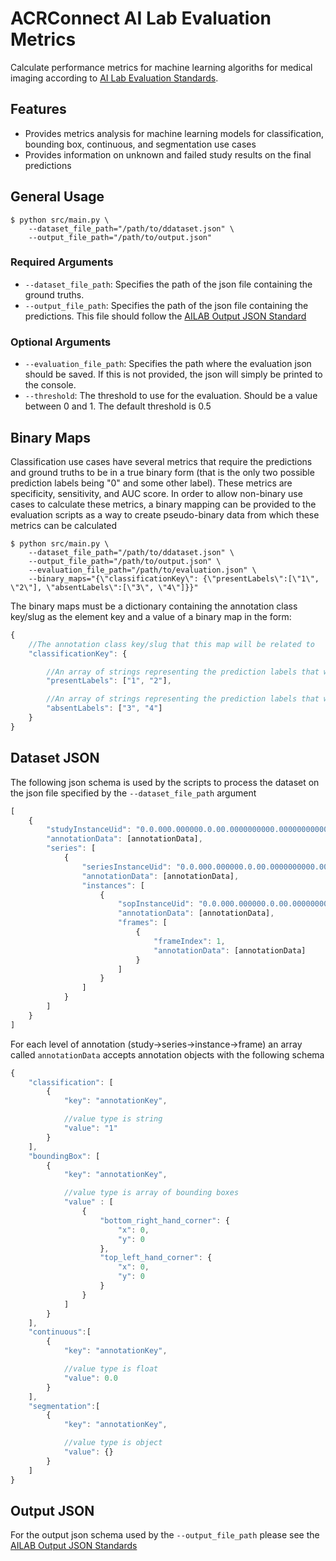 ACRConnect AI Lab Evaluation Metrics
====

Calculate performance metrics for machine learning algoriths for medical imaging according to [AI Lab Evaluation Standards](https://github.com/ACRCode/AILAB_documentation/wiki/AILAB-Evaluation-Standards).

Features
--------
* Provides metrics analysis for machine learning models for classification, bounding box, continuous, and segmentation use cases
* Provides information on unknown and failed study results on the final predictions

General Usage
-----

    $ python src/main.py \
        --dataset_file_path="/path/to/ddataset.json" \
        --output_file_path="/path/to/output.json"

### Required Arguments
- `--dataset_file_path`: Specifies the path of the json file containing the ground truths.
- `--output_file_path`: Specifies the path of the json file containing the predictions. This file should follow the [AILAB Output JSON Standard](https://github.com/ACRCode/AILAB_documentation/wiki/AILAB-Output-JSON-Standards)

### Optional Arguments
- `--evaluation_file_path`: Specifies the path where the evaluation json should be saved. If this is not provided, the json will simply be printed to the console.
- `--threshold`: The threshold to use for the evaluation. Should be a value between 0 and 1. The default threshold is 0.5

## Binary Maps

Classification use cases have several metrics that require the predictions and ground truths to be in a true binary form (that is the only two possible prediction labels being "0" and some other label). These metrics are specificity, sensitivity, and AUC score. In order to allow non-binary use cases to calculate these metrics, a binary mapping can be provided to the evaluation scripts as a way to create pseudo-binary data from which these metrics can be calculated

    $ python src/main.py \
        --dataset_file_path="/path/to/ddataset.json" \
        --output_file_path="/path/to/output.json" \
        --evaluation_file_path="/path/to/evaluation.json" \
        --binary_maps="{\"classificationKey\": {\"presentLabels\":[\"1\", \"2\"], \"absentLabels\":[\"3\", \"4\"]}}"

The binary maps must be a dictionary containing the annotation class key/slug as the element key and a value of a binary map in the form:

```javascript
{
    //The annotation class key/slug that this map will be related to
    "classificationKey": {

        //An array of strings representing the prediction labels that will be associated with the "positive/present" prediction label of "1"
        "presentLabels": ["1", "2"], 

        //An array of strings representing the prediction labels that will be associated with the "negative/absent" prediction label of "0"
        "absentLabels": ["3", "4"]
    }
}
```


Dataset JSON
--------
The following json schema is used by the scripts to process the dataset on the json file specified by the `--dataset_file_path` argument

```javascript
[
    {
        "studyInstanceUid": "0.0.000.000000.0.00.0000000000.00000000000000000.00000",
        "annotationData": [annotationData],
        "series": [
            {
                "seriesInstanceUid": "0.0.000.000000.0.00.0000000000.00000000000000000.00000",
                "annotationData": [annotationData],
                "instances": [
                    {
                        "sopInstanceUid": "0.0.000.000000.0.00.0000000000.00000000000000000.00000",
                        "annotationData": [annotationData],
                        "frames": [
                            {
                                "frameIndex": 1,
                                "annotationData": [annotationData]
                            }
                        ]
                    }
                ]
            }
        ]
    }
]
```

For each level of annotation (study->series->instance->frame) an array called `annotationData` accepts annotation objects with the following schema 

```javascript
{
    "classification": [
        {
            "key": "annotationKey",

            //value type is string
            "value": "1"
        }
    ],
    "boundingBox": [
        {
            "key": "annotationKey",

            //value type is array of bounding boxes
            "value" : [
                {
                    "bottom_right_hand_corner": {
                        "x": 0,
                        "y": 0
                    },
                    "top_left_hand_corner": {
                        "x": 0,
                        "y": 0
                    }
                }
            ]
        }
    ],
    "continuous":[
        {
            "key": "annotationKey",

            //value type is float
            "value": 0.0
        }
    ],
    "segmentation":[
        {
            "key": "annotationKey",

            //value type is object
            "value": {}
        }
    ]
}
```

Output JSON
--------
For the output json schema used by the `--output_file_path` please see the [AILAB Output JSON Standards](https://github.com/ACRCode/AILAB_documentation/wiki/AILAB-Output-JSON-Standards)